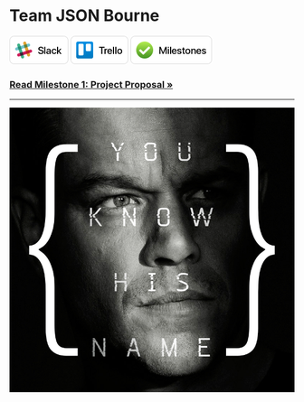 # Team JSON Bourne

<a href="https://json-bourne.slack.com" title="Slack" target="_blank"><img src="Resources/Slack Button.png" alt="Slack" height="50px" /></a>
<a href="https://trello.com/jsonbourne" title="Trello" target="_blank"><img src="Resources/Trello Button.png" alt="Trello" height="50px" /></a>
<a href="https://github.com/Burry/JSON-Bourne-Temp-Name/milestones?direction=asc&sort=due_date" title="Milestones" target="_blank"><img src="Resources/Milestones Button.png" alt="Milestones" height="50px" /></a>

### [Read Milestone 1: Project Proposal &raquo;](https://github.com/Burry/JSON-Bourne/blob/master/Milestones/ProjectMilestone1_JSON_Bourne.md)

---

<p align="center"><img src="Resources/JSON Bourne.jpg"></p>
